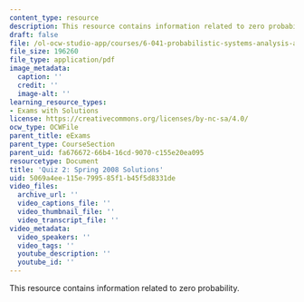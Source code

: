 ```yaml
---
content_type: resource
description: This resource contains information related to zero probability.
draft: false
file: /ol-ocw-studio-app/courses/6-041-probabilistic-systems-analysis-and-applied-probability-fall-2010/5069a4ee115e799585f1b45f5d8331de_MIT6_041F10_quiz02_s08_sol.pdf
file_size: 196260
file_type: application/pdf
image_metadata:
  caption: ''
  credit: ''
  image-alt: ''
learning_resource_types:
- Exams with Solutions
license: https://creativecommons.org/licenses/by-nc-sa/4.0/
ocw_type: OCWFile
parent_title: eExams
parent_type: CourseSection
parent_uid: fa676672-66b4-16cd-9070-c155e20ea095
resourcetype: Document
title: 'Quiz 2: Spring 2008 Solutions'
uid: 5069a4ee-115e-7995-85f1-b45f5d8331de
video_files:
  archive_url: ''
  video_captions_file: ''
  video_thumbnail_file: ''
  video_transcript_file: ''
video_metadata:
  video_speakers: ''
  video_tags: ''
  youtube_description: ''
  youtube_id: ''
---
```

This resource contains information related to zero probability.